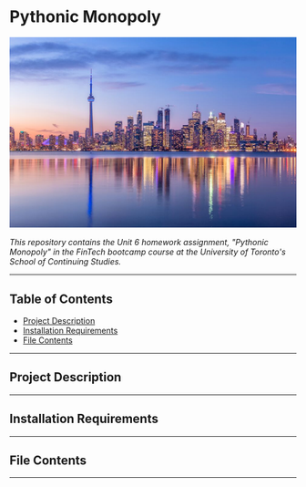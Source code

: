 # Pythonic Monopoly

![Skyline](Images/Toronto_Skyline.png)

*This repository contains the Unit 6 homework assignment, "Pythonic Monopoly"  in the FinTech bootcamp course at the University of Toronto's School of Continuing Studies.*

---

## Table of Contents

- [Project Description](#Project-Description)
- [Installation Requirements](#Installation-Requirements)
- [File Contents](#File-Contents)

---

## Project Description 

---

## Installation Requirements

---

## File Contents

--- 
